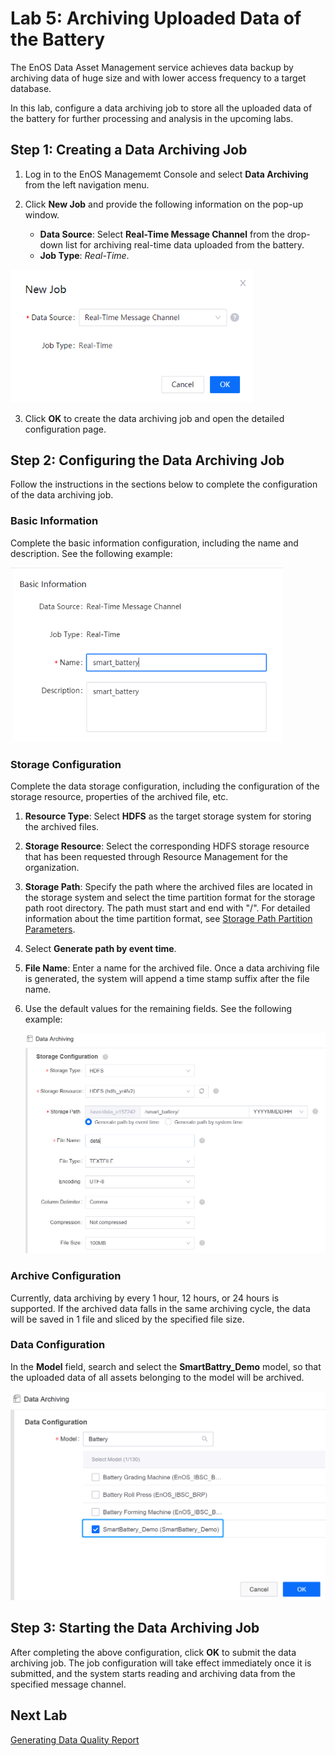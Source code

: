 # Lab 5: Archiving Uploaded Data of the Battery

The EnOS Data Asset Management service achieves data backup by archiving data of huge size and with lower access frequency to a target database.

In this lab, configure a data archiving job to store all the uploaded data of the battery for further processing and analysis in the upcoming labs.

## Step 1: Creating a Data Archiving Job

1. Log in to the EnOS Managememt Console and select **Data Archiving** from the left navigation menu.

2. Click **New Job** and provide the following information on the pop-up window.

   - **Data Source**: Select **Real-Time Message Channel** from the drop-down list for archiving real-time data uploaded from the battery.
   - **Job Type**: *Real-Time*.
   
<img src="media/creating_archiving_job.png" style="zoom: 80%;" />
   
3. Click **OK** to create the data archiving job and open the detailed configuration page.


## Step 2: Configuring the Data Archiving Job

Follow the instructions in the sections below to complete the configuration of the data archiving job.

### Basic Information

Complete the basic information configuration, including the name and description. See the following example:

<img src="media/archiving_basic_config.PNG" style="zoom:80%;" />

### Storage Configuration

Complete the data storage configuration, including the configuration of the storage resource, properties of the archived file, etc.

1. **Resource Type**: Select **HDFS** as the target storage system for storing the archived files.

2. **Storage Resource**: Select the corresponding HDFS storage resource that has been requested through Resource Management for the organization.

3. **Storage Path**: Specify the path where the archived files are located in the storage system and select the time partition format for the storage path root directory. The path must start and end with "/". For detailed information about the time partition format, see [Storage Path Partition Parameters](https://support.envisioniot.com/docs/data-asset/en/latest/reference/archive_storage#storage-path-partition-parameters).

4. Select **Generate path by event time**.

5. **File Name**: Enter a name for the archived file. Once a data archiving file is generated, the system will append a time stamp suffix after the file name.

6. Use the default values for the remaining fields. See the following example:

   ![](media/archiving_storage_config.png)


### Archive Configuration

Currently, data archiving by every 1 hour, 12 hours, or 24 hours is supported. If the archived data falls in the same archiving cycle, the data will be saved in 1 file and sliced by the specified file size.

### Data Configuration

In the **Model** field, search and select the **SmartBattry_Demo** model, so that the uploaded data of all assets belonging to the model will be archived.

<img src="media/archiving_data_config.png" style="zoom: 80%;" />



## Step 3: Starting the Data Archiving Job

After completing the above configuration, click **OK** to submit the data archiving job. The job configuration will take effect immediately once it is submitted, and the system starts reading and archiving data from the specified message channel.


## Next Lab

[Generating Data Quality Report](303-6_generating_data_quality_report.md)